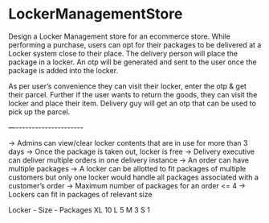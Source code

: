 # LockerManagementStore
Design a Locker Management store for an ecommerce store. While performing a purchase, users can opt for their packages to be delivered at a Locker system close to their place. The delivery person will place the package in a locker. An otp will be generated and sent to the user once the package is added into the locker.

As per user’s convenience they can visit their locker, enter the otp & get their parcel. Further if the user wants to return the goods, they can visit the locker and place their item. Delivery guy will get an otp that can be used to pick up the parcel.


—---------------------

-> Admins can view/clear locker contents that are in use for more than 3 days
-> Once the package is taken out, locker is free
-> Delivery executive can deliver multiple orders in one delivery instance
-> An order can have multiple packages
-> A locker can be allotted to fit packages of multiple customers but only one locker would handle all packages associated with a customer’s order
-> Maximum number of packages for an order <= 4
-> Lockers can fit in packages of relevant size

Locker  - Size - Packages
	        XL       10
	        L         5
          M         3
          S         1
